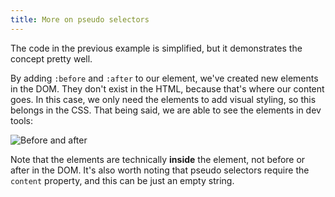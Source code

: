 ```yaml
---
title: More on pseudo selectors
---
```


The code in the previous example is simplified, but it demonstrates the concept pretty well.

By adding `:before` and `:after` to our element, we've created new elements in the DOM. They don't exist in the HTML, because that's where our content goes. In this case, we only need the elements to add visual styling, so this belongs in the CSS. That being said, we are able to see the elements in dev tools:

![Before and after](../before-and-after.png)

Note that the elements are technically **inside** the element, not before or after in the DOM. It's also worth noting that pseudo selectors require the `content` property, and this can be just an empty string.

